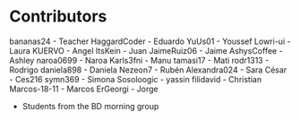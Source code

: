 

Contributors
============

bananas24    - Teacher
HaggardCoder - Eduardo
YuUs01       - Youssef
Lowri-ui     - Laura
KUERVO       - Angel
ItsKein      - Juan
JaimeRuiz06  - Jaime
AshysCoffee  - Ashley
naroa0699    - Naroa
Karls3fni    - Manu
tamasi17     - Mati
rodr1313     - Rodrigo
daniela898   - Daniela
Nezeon7      - Rubén
Alexandra024 - Sara
César	       - Ces216
symn369      - Simona
Sosoloogic   - yassin
filidavid    - Christian
Marcos-18-11 - Marcos
ErGeorgi     - Jorge

* Students from the BD morning group
